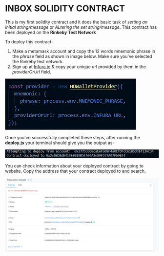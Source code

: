 # INBOX SOLIDITY CONTRACT

This is my first solidity contract and it does the basic task of _setting an initial string/message_ or _ALtering the set string/message_. This contract has been deployed on the **Rinkeby Test Network**

To deploy this contract-
1. Make a metamask account and copy the 12 words mnemonic phrase in the _phrase_ field as shown in image below. Make sure you've selected the Rinkeby test network.
2. Sign up at [Infura.io](https://infura.io/) & copy your unique url provided by them in the _providerOrUrl_ field.

![](https://github.com/anshgupta203/Inbox-Solidity-Contract/blob/main/public/provider.PNG)

Once you've successfully completed these steps, after running the **deploy.js** your terminal should give you the output as-

![](https://github.com/anshgupta203/Inbox-Solidity-Contract/blob/main/public/terminal.PNG)


You can check information about your deployed contract by going to [](https://rinkeby.etherscan.io/) website. Copy the address that your contract deployed to and search.

![](https://github.com/anshgupta203/Inbox-Solidity-Contract/blob/main/public/rinkebyetherscan.io.PNG)
